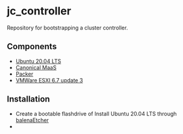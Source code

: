 # jc_controller
Repository for bootstrapping a cluster controller.

## Components
- [Ubuntu 20.04 LTS](https://releases.ubuntu.com/)
- [Canonical MaaS](https://maas.io/docs/snap/2.9/ui/installation)
- [Packer](https://learn.hashicorp.com/tutorials/packer/getting-started-install)
- [VMWare ESXI 6.7 update 3](https://my.vmware.com/en/group/vmware/evalcenter?p=free-esxi6)

## Installation
- Create a bootable flashdrive of Install Ubuntu 20.04 LTS through [balenaEtcher](https://www.balena.io/etcher/)
- 